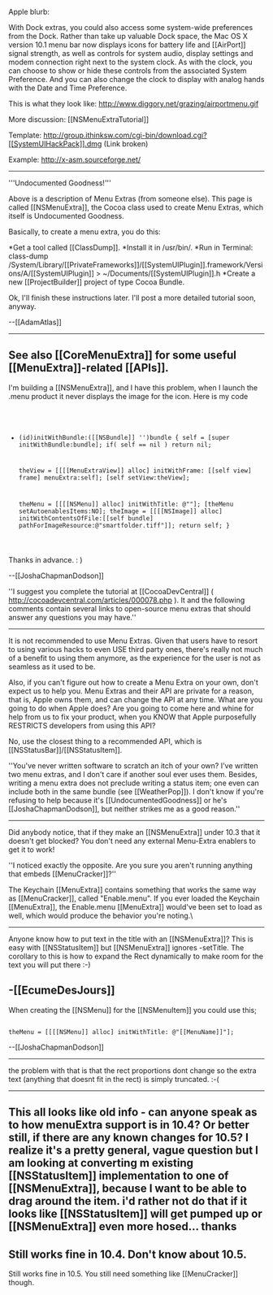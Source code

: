 Apple blurb:

With Dock extras, you could also access some system-wide preferences from the Dock. Rather than take up valuable Dock space, the Mac OS X version 10.1 menu bar now displays icons for battery life and [[AirPort]] signal strength, as well as controls for system audio, display settings and modem connection right next to the system clock. As with the clock, you can choose to show or hide these controls from the associated System Preference. And you can also change the clock to display with analog hands with the Date and Time Preference.

This is what they look like:
http://www.diggory.net/grazing/airportmenu.gif

More discussion: [[NSMenuExtraTutorial]]

Template: http://group.ithinksw.com/cgi-bin/download.cgi?[[SystemUIHackPack]].dmg (Link broken)

Example: http://x-asm.sourceforge.net/

----

'''Undocumented Goodness!'''

Above is a description of Menu Extras (from someone else). This page is called [[NSMenuExtra]], the Cocoa class used to create Menu Extras, which itself is Undocumented Goodness.

Basically, to create a menu extra, you do this:

*Get a tool called [[ClassDump]].
*Install it in /usr/bin/.
*Run in Terminal: class-dump /System/Library/[[PrivateFrameworks]]/[[SystemUIPlugin]].framework/Versions/A/[[SystemUIPlugin]] > ~/Documents/[[SystemUIPlugin]].h 
*Create a new [[ProjectBuilder]] project of type Cocoa Bundle.

Ok, I'll finish these instructions later. I'll post a more detailed tutorial soon, anyway.

--[[AdamAtlas]]

----


See also [[CoreMenuExtra]] for some useful [[MenuExtra]]-related [[APIs]].
----
I'm building a [[NSMenuExtra]], and I have this problem, when I launch the .menu product it never displays the image for the icon.
Here is my code
<code>
- (id)initWithBundle:([[NSBundle]] '')bundle
{
    self = [super initWithBundle:bundle];
    if( self == nil )
        return nil;
        
    theView = [[[[MenuExtraView]] alloc] initWithFrame:
    [[self view] frame] menuExtra:self];
    [self setView:theView];
    
    theMenu = [[[[NSMenu]] alloc] initWithTitle: @""];
    [theMenu setAutoenablesItems:NO];
    theImage = [[[[NSImage]] alloc]
           initWithContentsOfFile:[[self bundle] pathForImageResource:@"smartfolder.tiff"]];
    return self;
}
</code>
Thanks in advance. : )

--[[JoshaChapmanDodson]]

''I suggest you complete the tutorial at [[CocoaDevCentral]] ( http://cocoadevcentral.com/articles/000078.php ).  It and the following comments contain several links to open-source menu extras that should answer any questions you may have.''

----

It is not recommended to use Menu Extras. Given that users have to resort to using various hacks to even USE third party ones, there's really not much of a benefit to using them anymore, as the experience for the user is not as seamless as it used to be.

Also, if you can't figure out how to create a Menu Extra on your own, don't expect us to help you. Menu Extras and their API are private for a reason, that is, Apple owns them, and can change the API at any time. What are you going to do when Apple does? Are you going to come here and whine for help from us to fix your product, when you KNOW that Apple purposefully RESTRICTS developers from using this API?

No, use the closest thing to a recommended API, which is [[NSStatusBar]]/[[NSStatusItem]].

''You've never written software to scratch an itch of your own?  I've written two menu extras, and I don't care if another soul ever uses them.  Besides, writing a menu extra does not preclude writing a status item; one even can include both in the same bundle (see [[WeatherPop]]).  I don't know if you're refusing to help because it's [[UndocumentedGoodness]] or he's [[JoshaChapmanDodson]], but neither strikes me as a good reason.''

----

Did anybody notice, that if they make an [[NSMenuExtra]] under 10.3 that it doesn't get blocked?
You don't need any external Menu-Extra enablers to get it to work!

''I noticed exactly the opposite.  Are you sure you aren't running anything that embeds [[MenuCracker]]?''

The Keychain [[MenuExtra]] contains something that works the same way as [[MenuCracker]], called "Enable.menu". If you ever loaded the Keychain [[MenuExtra]], the Enable.menu [[MenuExtra]] would've been set to load as well, which would produce the behavior you're noting.\

----

Anyone know how to put text in the title with an [[NSMenuExtra]]?  This is easy with [[NSStatusItem]] but [[NSMenuExtra]] ignores -setTitle.  The corollary to this is how to expand the Rect dynamically to make room for the text you will put there :-)

-[[EcumeDesJours]]
----
When creating the [[NSMenu]] for the [[NSMenuItem]] you could use this;

<code>
theMenu = [[[[NSMenu]] alloc] initWithTitle: @"[[MenuName]]"];
</code>

--[[JoshaChapmanDodson]]

----

the problem with that is that the rect proportions dont change so the extra text (anything that doesnt fit in the rect) is simply truncated.  :-(

----

This all looks like old info - can anyone speak as to how menuExtra support is in 10.4?  Or better still, if there are any known changes for 10.5?  I realize it's a pretty general, vague question but I am looking at converting m existing [[NSStatusItem]] implementation to one of [[NSMenuExtra]], because I want to be able to drag around the item.  i'd rather not do that if it looks like [[NSStatusItem]] will get pumped up or [[NSMenuExtra]] even more hosed...
thanks
----
Still works fine in 10.4. Don't know about 10.5.
----
Still works fine in 10.5. You still need something like [[MenuCracker]] though.